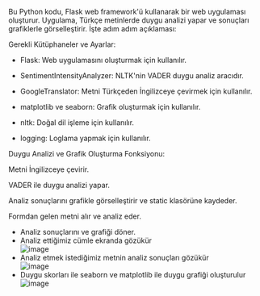 Bu Python kodu, Flask web framework'ü kullanarak bir web uygulaması oluşturur. Uygulama, Türkçe metinlerde duygu analizi yapar ve sonuçları grafiklerle görselleştirir. İşte adım adım açıklaması:

Gerekli Kütüphaneler ve Ayarlar:

* Flask: Web uygulamasını oluşturmak için kullanılır.

* SentimentIntensityAnalyzer: NLTK'nin VADER duygu analiz aracıdır.

* GoogleTranslator: Metni Türkçeden İngilizceye çevirmek için kullanılır.

* matplotlib ve seaborn: Grafik oluşturmak için kullanılır.

* nltk: Doğal dil işleme için kullanılır.

* logging: Loglama yapmak için kullanılır.

Duygu Analizi ve Grafik Oluşturma Fonksiyonu:

Metni İngilizceye çevirir.

VADER ile duygu analizi yapar.

Analiz sonuçlarını grafikle görselleştirir ve static klasörüne kaydeder.

Formdan gelen metni alır ve analiz eder.

* Analiz sonuçlarını ve grafiği döner.
* Analiz ettiğimiz cümle ekranda gözükür<br/>
![image](https://github.com/user-attachments/assets/24b6141d-90fe-4bbc-a89c-89d03886b9da)<br/>
* Analiz etmek istediğimiz metnin analiz sonuçları gözükür<br/>
![image](https://github.com/user-attachments/assets/2d9df854-8702-4b7d-afec-f66450577d17)<br/>
* Duygu skorları ile seaborn ve matplotlib ile duygu grafiği oluşturulur<br/>
![image](https://github.com/user-attachments/assets/b2800a8d-c20f-462e-bea0-e976e635f9a7)<br/>



